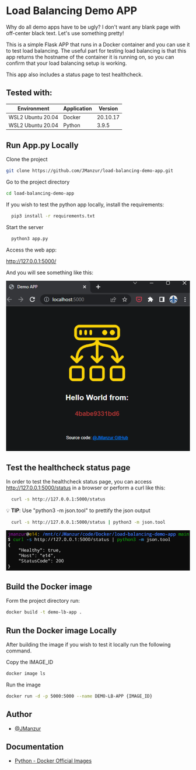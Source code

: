 # Load Balancing Demo APP

Why do all demo apps have to be ugly? I don't want any blank page with off-center black text. Let's use something pretty!

This is a simple Flask APP that runs in a Docker container and you can use it to test load balancing. The useful part for testing load balancing is that this app returns the hostname of the container it is running on, so you can confirm that your load balancing setup is working.

This app also includes a status page to test healthcheck.

## Tested with: 

| Environment | Application | Version  |
| ----------------- |-----------|---------|
| WSL2 Ubuntu 20.04 | Docker | 20.10.17  |
| WSL2 Ubuntu 20.04 | Python | 3.9.5 |

## Run App.py Locally

Clone the project

```bash
git clone https://github.com/JManzur/load-balancing-demo-app.git
```

Go to the project directory

```bash
cd load-balancing-demo-app
```

If you wish to test the python app locally, install the requirements:

```bash
  pip3 install -r requirements.txt
```

Start the server

```bash
  python3 app.py
```

Access the web app:

http://127.0.0.1:5000/

And you will see something like this:

![App Screenshot](./images/lb_demo_app.png)

## Test the healthcheck status page

In order to test the healthcheck status page, you can access http://127.0.0.1:5000/status in a browser or perform a curl like this:

```bash
  curl -s http://127.0.0.1:5000/status
```

:bulb: **TIP**: Use "python3 -m json.tool" to prettify the json output

```bash
  curl -s http://127.0.0.1:5000/status | python3 -m json.tool
```

![App Screenshot](./images/lb_demo_app_status.png)

## Build the Docker image 

Form the project directory run:

```bash
docker build -t demo-lb-app .
```

## Run the Docker image Locally

After building the image if you wish to test it locally run the following command.

Copy the IMAGE_ID
```bash
docker image ls
```

Run the image
```bash
docker run -d -p 5000:5000 --name DEMO-LB-APP {IMAGE_ID}
```

## Author

- [@JManzur](https://jmanzur.com)

  
## Documentation

- [Python - Docker Official Images](https://hub.docker.com/_/python)